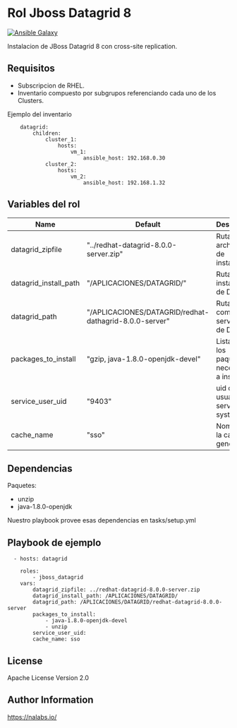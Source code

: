 Rol Jboss Datagrid 8
=========

[![Ansible Galaxy](https://img.shields.io/badge/ansible--galaxy-jboss_datagrid8-blue.svg)](https://galaxy.ansible.com/CyVerse-Ansible/jbos-datagrid8/)

Instalacion de JBoss Datagrid 8 con cross-site replication.

Requisitos
------------

- Subscripcion de RHEL.
- Inventario compuesto por subgrupos referenciando cada uno de los Clusters.



Ejemplo del inventario

        datagrid:
            children:
                cluster_1:
                    hosts:
                        vm_1:
                            ansible_host: 192.168.0.30
                cluster_2:
                    hosts:
                        vm_2:
                            ansible_host: 192.168.1.32


Variables del rol
--------------

| Name | Default | Description
| ------ | ------ | ------ |
| datagrid_zipfile | "../redhat-datagrid-8.0.0-server.zip"  | Ruta del archivo zip de instalacion |
| datagrid_install_path | "/APLICACIONES/DATAGRID/" |  Ruta de instalacion de Datagrid |
| datagrid_path | "/APLICACIONES/DATAGRID/redhat-dathagrid-8.0.0-server" | Ruta completa al server path de Datagrid |
| packages_to_install | "gzip, java-1.8.0-openjdk-devel" |Lista con los paquetes necesarios a instalar |
| service_user_uid | "9403" | uid del usuario de servicio en systemd |
| cache_name  | "sso"  | Nombre de la cache a generar |

Dependencias
------------

Paquetes:
* unzip
* java-1.8.0-openjdk

Nuestro playbook provee esas dependencias en tasks/setup.yml

Playbook de ejemplo
-------------------

      - hosts: datagrid

        roles: 
            - jboss_datagrid
        vars:
            datagrid_zipfile: ../redhat-datagrid-8.0.0-server.zip
            datagrid_install_path: /APLICACIONES/DATAGRID/
            datagrid_path: /APLICACIONES/DATAGRID/redhat-datagrid-8.0.0-server
            packages_to_install:
                - java-1.8.0-openjdk-devel
                - unzip
            service_user_uid:
            cache_name: sso


License
-------

Apache License
Version 2.0

Author Information
------------------

https://nalabs.io/